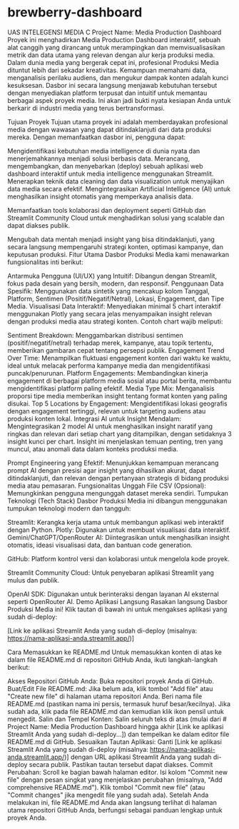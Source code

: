 # brewberry-dashboard
UAS INTELEGENSI MEDIA C
Project Name: Media Production Dashboard
Proyek ini menghadirkan Media Production Dashboard interaktif, sebuah alat canggih yang dirancang untuk merampingkan dan memvisualisasikan metrik dan data utama yang relevan dengan alur kerja produksi media.  Dalam dunia media yang bergerak cepat ini, profesional Produksi Media dituntut lebih dari sekadar kreativitas.  Kemampuan memahami data, menganalisis perilaku audiens, dan mengukur dampak konten adalah kunci kesuksesan.  Dasbor ini secara langsung menjawab kebutuhan tersebut dengan menyediakan platform terpusat dan intuitif untuk memantau berbagai aspek proyek media. Ini akan jadi bukti nyata kesiapan Anda untuk berkarir di industri media yang terus bertransformasi. 




Tujuan Proyek
Tujuan utama proyek ini adalah memberdayakan profesional media dengan wawasan yang dapat ditindaklanjuti dari data produksi mereka. Dengan memanfaatkan dasbor ini, pengguna dapat:

Mengidentifikasi kebutuhan media intelligence di dunia nyata dan menerjemahkannya menjadi solusi berbasis data. 
Merancang, mengembangkan, dan menyebarkan (deploy) sebuah aplikasi web dashboard interaktif untuk media intelligence menggunakan Streamlit. 
Menerapkan teknik data cleaning dan data visualization untuk menyajikan data media secara efektif. 
Mengintegrasikan Artificial Intelligence (AI) untuk menghasilkan insight otomatis yang memperkaya analisis data. 




Memanfaatkan tools kolaborasi dan deployment seperti GitHub dan Streamlit Community Cloud untuk menghadirkan solusi yang scalable dan dapat diakses publik. 

Mengubah data mentah menjadi insight yang bisa ditindaklanjuti, yang secara langsung mempengaruhi strategi konten, optimasi kampanye, dan keputusan produksi. 
Fitur Utama
Dasbor Produksi Media kami menawarkan fungsionalitas inti berikut:

Antarmuka Pengguna (UI/UX) yang Intuitif: Dibangun dengan Streamlit, fokus pada desain yang bersih, modern, dan responsif. 
Penggunaan Data Spesifik: Menggunakan data sintetik yang mencakup kolom Tanggal, Platform, Sentimen (Positif/Negatif/Netral), Lokasi, Engagement, dan Tipe Media. 
Visualisasi Data Interaktif: Menyediakan minimal 5 chart interaktif menggunakan Plotly yang secara jelas menyampaikan insight relevan dengan produksi media atau strategi konten.  Contoh chart wajib meliputi: 

Sentiment Breakdown: Menggambarkan distribusi sentimen (positif/negatif/netral) terhadap merek, kampanye, atau topik tertentu, memberikan gambaran cepat tentang persepsi publik. 
Engagement Trend Over Time: Menampilkan fluktuasi engagement konten dari waktu ke waktu, ideal untuk melacak performa kampanye media dan mengidentifikasi puncak/penurunan. 
Platform Engagements: Membandingkan kinerja engagement di berbagai platform media sosial atau portal berita, membantu mengidentifikasi platform paling efektif. 
Media Type Mix: Menganalisis proporsi tipe media memberikan insight tentang format konten yang paling disukai. 
Top 5 Locations by Engagement: Mengidentifikasi lokasi geografis dengan engagement tertinggi, relevan untuk targeting audiens atau produksi konten lokal. 
Integrasi AI untuk Insight Mendalam: Mengintegrasikan 2 model AI untuk menghasilkan insight naratif yang ringkas dan relevan dari setiap chart yang ditampilkan, dengan setidaknya 3 insight kunci per chart.  Insight ini menjelaskan temuan penting, tren yang muncul, atau anomali data dalam konteks produksi media. 

Prompt Engineering yang Efektif: Menunjukkan kemampuan merancang prompt AI dengan presisi agar insight yang dihasilkan akurat, dapat ditindaklanjuti, dan relevan dengan pertanyaan strategis di bidang produksi media atau pemasaran. 
Fungsionalitas Unggah File CSV (Opsional): Memungkinkan pengguna mengunggah dataset mereka sendiri. 
Tumpukan Teknologi (Tech Stack)
Dasbor Produksi Media ini dibangun menggunakan tumpukan teknologi modern dan tangguh: 

Streamlit: Kerangka kerja utama untuk membangun aplikasi web interaktif dengan Python. 
Plotly: Digunakan untuk membuat visualisasi data interaktif. 
Gemini/ChatGPT/OpenRouter AI: Diintegrasikan untuk menghasilkan insight otomatis, ideasi visualisasi data, dan bantuan code generation. 




GitHub: Platform kontrol versi dan kolaborasi untuk mengelola kode proyek. 

Streamlit Community Cloud: Untuk penyebaran aplikasi Streamlit yang mulus dan publik. 

OpenAI SDK: Digunakan untuk berinteraksi dengan layanan AI eksternal seperti OpenRouter AI. 
Demo Aplikasi Langsung
Rasakan langsung Dasbor Produksi Media ini! Klik tautan di bawah ini untuk mengakses aplikasi yang sudah di-deploy: 

[Link ke aplikasi Streamlit Anda yang sudah di-deploy (misalnya: https://nama-aplikasi-anda.streamlit.app/)]

Cara Memasukkan ke README.md
Untuk memasukkan konten di atas ke dalam file README.md di repositori GitHub Anda, ikuti langkah-langkah berikut:

Akses Repositori GitHub Anda: Buka repositori proyek Anda di GitHub.
Buat/Edit File README.md:
Jika belum ada, klik tombol "Add file" atau "Create new file" di halaman utama repositori Anda. Beri nama file README.md (pastikan nama ini persis, termasuk huruf besar/kecilnya).
Jika sudah ada, klik pada file README.md dan kemudian klik ikon pensil untuk mengedit.
Salin dan Tempel Konten: Salin seluruh teks di atas (mulai dari # Project Name: Media Production Dashboard hingga akhir [Link ke aplikasi Streamlit Anda yang sudah di-deploy...]) dan tempelkan ke dalam editor file README.md di GitHub.
Sesuaikan Tautan Aplikasi: Ganti [Link ke aplikasi Streamlit Anda yang sudah di-deploy (misalnya: https://nama-aplikasi-anda.streamlit.app/)] dengan URL aplikasi Streamlit Anda yang sudah di-deploy secara publik. Pastikan tautan tersebut dapat diakses.
Commit Perubahan:
Scroll ke bagian bawah halaman editor.
Isi kolom "Commit new file" dengan pesan singkat yang menjelaskan perubahan (misalnya, "Add comprehensive README.md").
Klik tombol "Commit new file" (atau "Commit changes" jika mengedit file yang sudah ada).
Setelah Anda melakukan ini, file README.md Anda akan langsung terlihat di halaman utama repositori GitHub Anda, berfungsi sebagai panduan lengkap untuk proyek Anda.

